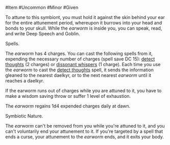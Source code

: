 #Item
#Uncommon 
#Minor 
#Given 

To attune to this symbiont, you must hold it against the skin behind your ear for the entire attunement period, whereupon it burrows into your head and bonds to your skull. While the _earworm_ is inside you, you can speak, read, and write Deep Speech and Goblin.

Spells. 

The _earworm_ has 4 charges. You can cast the following spells from it, expending the necessary number of charges (spell save DC 15): [detect thoughts](https://5e.tools/spells.html#detect%20thoughts_phb) (2 charges) or [dissonant whispers](https://5e.tools/spells.html#dissonant%20whispers_phb) (1 charge). Each time you use the _earworm_ to cast the [detect thoughts](https://5e.tools/spells.html#detect%20thoughts_phb) spell, it sends the information gleaned to the nearest daelkyr, or to the next nearest _earworm_ until it reaches a daelkyr.

If the earworm runs out of charges while you are attuned to it, you have to make a wisdom saving throw or suffer 1 level of exhaustion.

The _earworm_ regains 1d4 expended charges daily at dawn.

Symbiotic Nature. 

The _earworm_ can't be removed from you while you're attuned to it, and you can't voluntarily end your attunement to it. If you're targeted by a spell that ends a curse, your attunement to the _earworm_ ends, and it exits your body.